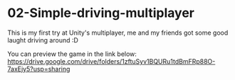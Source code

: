 # 02-Simple-driving-multiplayer
This is my first try at Unity's multiplayer, me and my friends got some good laught driving around :D

You can preview the game in the link below:
https://drive.google.com/drive/folders/1zftuSyv1BQURu1tdBmFRp88O-7axEjy5?usp=sharing
